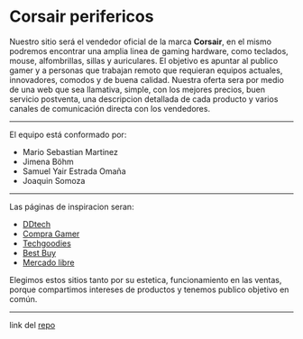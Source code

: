 # Corsair perifericos

Nuestro sitio será el vendedor oficial de la marca **Corsair**, en el mismo podremos encontrar una amplia linea de gaming hardware, como teclados, mouse, alfombrillas, sillas y auriculares. El objetivo es apuntar al publico gamer y a personas que trabajan remoto que requieran equipos actuales, innovadores, comodos y de buena calidad.
Nuestra oferta sera por medio de una web que sea llamativa, simple, con los mejores precios, buen servicio postventa, una descripcion detallada de cada producto y varios canales de comunicación directa con los vendedores.

---

El equipo está conformado por:
- Mario Sebastian Martinez
- Jimena Böhm
- Samuel Yair Estrada Omaña
- Joaquin Somoza

---

Las páginas de inspiracion seran:
- [DDtech](https://ddtech.mx/)
- [Compra Gamer](https://compragamer.com/)
- [Techgoodies](https://www.techgoodies.com.ar/)
- [Best Buy](https://www.bestbuy.com/)
- [Mercado libre](https://www.mercadolibre.com.ar/)

Elegimos estos sitios tanto por su estetica, funcionamiento en las ventas, porque compartimos intereses de productos y tenemos publico objetivo en común.

---

link del [repo](https://github.com/JoaquinSomoza/Grupo-5-CorsairOficial.git)